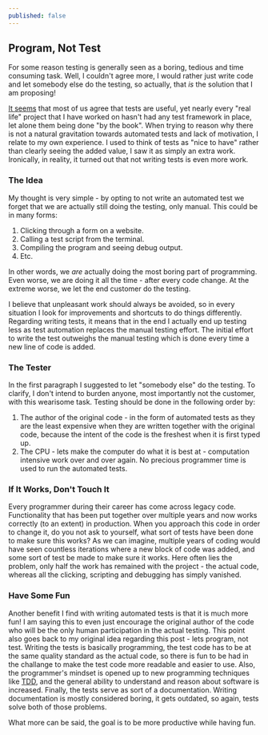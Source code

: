 ```yaml
---
published: false
---
```

## Program, Not Test

For some reason testing is generally seen as a boring, tedious and time consuming task. Well, I couldn't agree more, I would rather just write code and let somebody else do the testing, so actually, that *is* the solution that I am proposing!

[It seems](https://stackoverflow.com/questions/67299/is-unit-testing-worth-the-effort) that most of us agree that tests are useful, yet nearly every "real life" project that I have worked on hasn't had any test framework in place, let alone them being done "by the book". When trying to reason why there is not a natural gravitation towards automated tests and lack of motivation, I relate to my own experience. I used to think of tests as "nice to have" rather than clearly seeing the added value, I saw it as simply an extra work. Ironically, in reality, it turned out that not writing tests is even more work.

### The Idea

My thought is very simple - by opting to not write an automated test we forget that we are actually still doing the testing, only manual. This could be in many forms:
1. Clicking through a form on a website.
2. Calling a test script from the terminal.
3. Compiling the program and seeing debug output.
4. Etc.

In other words, we *are* actually doing the most boring part of programming. Even worse, we are doing it all the time - after every code change. At the extreme worse, we let the end customer do the testing.

I believe that unpleasant work should always be avoided, so in every situation I look for improvements and shortcuts to do things differently. Regarding writing tests, it means that in the end I actually end up testing less as test automation replaces the manual testing effort. The initial effort to write the test outweighs the manual testing which is done every time a new line of code is added.

### The Tester

In the first paragraph I suggested to let "somebody else" do the testing. To clarify, I don't intend to burden anyone, most importantly not the customer, with this wearisome task. Testing should be done in the following order by:
1. The author of the original code - in the form of automated tests as they are the least expensive when they are written together with the original code, because the intent of the code is the freshest when it is first typed up.
2. The CPU - lets make the computer do what it is best at - computation intensive work over and over again. No precious programmer time is used to run the automated tests.

### If It Works, Don't Touch It

Every programmer during their career has come across legacy code. Functionality that has been put together over multiple years and now works correctly (to an extent) in production. When you approach this code in order to change it, do you not ask to yourself, what sort of tests have been done to make sure this works? As we can imagine, multiple years of coding would have seen countless iterations where a new block of code was added, and some sort of test be made to make sure it works. Here often lies the problem, only half the work has remained with the project - the actual code, whereas all the clicking, scripting and debugging has simply vanished.

### Have Some Fun

Another benefit I find with writing automated tests is that it is much more fun! I am saying this to even just encourage the original author of the code who will be the only human participation in the actual testing. This point also goes back to my original idea regarding this post - lets program, not test. Writing the tests is basically programming, the test code has to be at the same quality standard as the actual code, so there is fun to be had in the challange to make the test code more readable and easier to use. Also, the programmer's mindset is opened up to new programming techniques like [TDD](https://en.wikipedia.org/wiki/Test-driven_development), and the general ability to understand and reason about software is increased. Finally, the tests serve as sort of a documentation. Writing documentation is mostly considered boring, it gets outdated, so again, tests solve both of those problems.

What more can be said, the goal is to be more productive while having fun.
